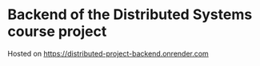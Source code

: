 # Backend of the Distributed Systems course project

Hosted on https://distributed-project-backend.onrender.com
